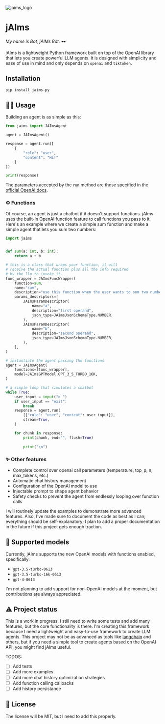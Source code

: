
![jaims_logo](https://github.com/dev-mush/jaims/assets/669003/ac429608-6c49-4e41-a361-50da9569bfec)

# jAIms 

_My name is Bot, jAIMs Bot._ 🕶️

jAIms is a lightweight Python framework built on top of the OpenAI library that lets you create powerful LLM agents.
It is designed with simplicity and ease of use in mind and only depends on `openai` and `tiktoken`.

## Installation

```bash
pip install jaims-py
```

## 👨‍💻 Usage

Building an agent is as simple as this:

```python
from jaims import JAImsAgent

agent = JAImsAgent()

response = agent.run([
    {
        "role": "user",
        "content": "Hi!"
    }
])

print(response)
```

The parameters accepted by the `run` method are those specified in the [official OpenAI docs](https://platform.openai.com/docs/api-reference/chat/create).

### ⚙️ Functions

Of course, an agent is just a chatbot if it doesn't support functions. jAIms uses the built-in OpenAI function feature to call functions you pass to it. Here's an example where we create a simple sum function and make a simple agent that lets you sum two numbers:

```python
import jaims


def sum(a: int, b: int):
    return a + b

# this is a class that wraps your function, it will 
# receive the actual function plus all the info required 
# by the llm to invoke it.
func_wrapper = JAImsFuncWrapper(
    function=sum, 
    name="sum", 
    description="use this function when the user wants to sum two numbers",
    params_descriptors=[
        JAImsParamDescriptor(
            name="a",
            description="first operand",
            json_type=JAImsJsonSchemaType.NUMBER,
        ),
        JAImsParamDescriptor(
            name="b",
            description="second operand",
            json_type=JAImsJsonSchemaType.NUMBER,
        ),
    ],
)

# instantiate the agent passing the functions
agent = JAImsAgent(
    functions=[func_wrapper],
    model=JAImsGPTModel.GPT_3_5_TURBO_16K,
)

# a simple loop that simulates a chatbot
while True:
    user_input = input("> ")
    if user_input == "exit":
        break
    response = agent.run(
        [{"role": "user", "content": user_input}],
        stream=True,
    )

    for chunk in response:
        print(chunk, end="", flush=True)
        
        print("\n")
```

### ✨ Other features

- Complete control over openai call parameters (temperature, top_p, n, max_tokens, etc.)
- Automatic chat history management
- Configuration of the OpenAI model to use
- Injectable prompt to shape agent behavior
- Safety checks to prevent the agent from endlessly looping over function calls

I will routinely update the examples to demonstrate more advanced features.
Also, I've made sure to document the code as best as I can; everything should be self-explanatory; I plan to add a proper documentation in the future if this project gets enough traction.

## 🤖 Supported models

Currently, jAIms supports the new OpenAI models with functions enabled, specifically:

- `gpt-3.5-turbo-0613`
- `gpt-3.5-turbo-16k-0613`
- `gpt-4-0613`

I'm not planning to add support for non-OpenAI models at the moment, but contributions are always appreciated.

## ⚠️ Project status

This is a work in progress. I still need to write some tests and add many features, but the core functionality is there.
I'm creating this framework because I need a lightweight and easy-to-use framework to create LLM agents. This project may not be as advanced as tools like [langchain](https://github.com/hwchase17/langchain) and others, but if you need a simple tool to create agents based on the OpenAI API, you might find jAIms useful.


TODOS:

- [ ] Add tests
- [ ] Add more examples
- [ ] Add more chat history optimization strategies
- [ ] Add function calling callbacks 
- [ ] Add history persistance

## 📝 License

The license will be MIT, but I need to add this properly.

